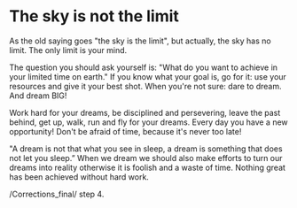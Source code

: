 # The sky is not the limit 
As the old saying goes "the sky is the limit", but actually, the sky has no limit. 
The only limit is your mind. 

The question you should ask yourself is: "What do you want to achieve in your limited time on earth."
If you know what your goal is, go for it: use your resources and give it your best shot.
When you're not sure: dare to dream. And dream BIG!

Work hard for your dreams, be disciplined and persevering, leave the past behind, get up, walk, 
run and fly for your dreams. Every day you have a new opportunity! Don't be afraid of time, 
because it's never too late!

"A dream is not that what you see in sleep, a dream is something that does not let you sleep.”
When we dream we should also make efforts to turn our dreams into reality otherwise it is foolish and a waste of time. 
Nothing great has been achieved without hard work. 

/Corrections_final/ step 4.


